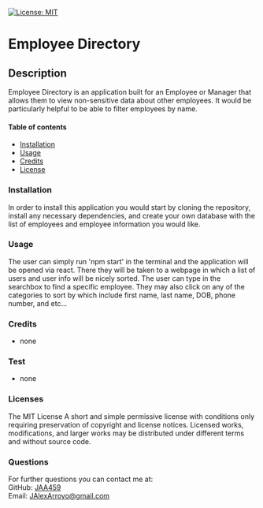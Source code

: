 [![License: MIT](https://img.shields.io/badge/License-MIT-yellow.svg)](https://opensource.org/licenses/MIT)
    
  # Employee Directory #


  ## Description ##
  Employee Directory is an application built for an Employee or Manager that allows them to view non-sensitive data about other employees. It would be particularly helpful to be able to filter employees by name.
      
      
  #### Table of contents ####
  * [Installation](#installation)
  * [Usage](#usage)
  * [Credits](#credits)
  * [License](#license)
      
      
  ### Installation ###
  In order to install this application you would start by cloning the repository, install any necessary dependencies, and create your own database with the list of employees and employee information you would like.
      
      
  ### Usage ###
  The user can simply run 'npm start' in the terminal and the application will be opened via react. There they will be taken to a webpage in which a list of users and user info will be nicely sorted. The user can type in the searchbox to find a specific employee. They may also click on any of the categories to sort by which include first name, last name, DOB, phone number, and etc... 
      
      
  ### Credits ###
  * none
      
      
  ### Test ###
  * none

  ### Licenses ###
  The MIT License
  A short and simple permissive license with conditions only requiring preservation of copyright and license notices. Licensed works, modifications, and larger works may be distributed under different terms and without source code.
  ### Questions ###
  For further questions you can contact me at:</br>
  GitHub: [JAA459](https://github.com/JAA459) </br>
  Email: [JAlexArroyo@gmail.com](JAlexArroyo@gmail.com)